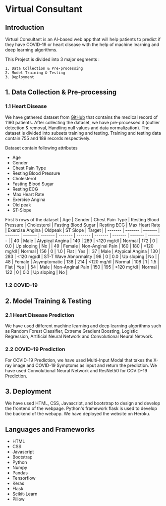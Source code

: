 # Virtual Consultant

## Introduction
Virtual Consultant is an AI-based web app that will help patients to predict if they have COVID-19 or heart disease with the help of machine learning and deep learning algorithms.

This Project is divided into 3 major segments :

    1. Data Collection & Pre-processing  
    2. Model Training & Testing  
    3. Deployment


## 1. Data Collection & Pre-processing
### 1.1 Heart Disease
We have gathered dataset from [GitHub](https://github.com/sid321axn/Heart-Disease-Prediction-Using-Machine-Learning-Ensemble/blob/master/heart_statlog_cleveland_hungary_final.csv) that contains the medical record of 1190 patients. After collecting the dataset, we have pre-processed it (outlier detection & removal, Handling null values and data normalization). The dataset is divided into subsets training and testing. Training and testing data contain 755 and 189 records respectively.

Dataset contain following attributes
- Age
- Gender
- Chest Pain Type
- Resting Blood Pressure 
- Cholesterol 
- Fasting Blood Sugar 
- Resting ECG 
- Max Heart Rate 
- Exercise Angina 
- Old peak 
- ST-Slope


First 5 rows of the dataset
| Age | Gender | Chest Pain Type | Resting Blood Pressure | Cholesterol | Fasting Blood Sugar | Resting ECG | Max Heart Rate | Exercise Angina | Oldpeak | ST Slope | Target |
| ------- | ------- | ------- | ------- | ------- | ------- | ------- | ------- | ------- | ------- | ------- | ------- |
| 40 | Male | Atypical Angina | 140 | 289 | <120 mg/dl | Normal | 172 | 0 | 0.0 | Up sloping | No |
| 49 | Female | Non-Anginal Pain | 160 | 180 | <120 mg/dl | Normal | 156 | 0 | 1.0 | Flat | Yes |
| 37 | Male | Atypical Angina | 130 | 283 | <120 mg/dl | ST-T Wave Abnormality | 98 | 0 | 0.0 | Up sloping | No |
| 48 | Female | Asymptomatic | 138 | 214 | <120 mg/dl | Normal | 108 | 1 | 1.5 | Flat | Yes |
| 54 | Male | Non-Anginal Pain | 150 | 195 | <120 mg/dl | Normal | 122 | 0 | 0.0 | Up sloping | No |
### 1.2 COVID-19

## 2. Model Training & Testing
### 2.1 Heart Disease Prediction
We have used different machine learning and deep learning algorithms such as Random Forest Classifier, Extreme Gradient Boosting, Logistic Regression, Artificial Neural Network and Convolutional Neural Network.

### 2.2 COVID-19 Prediction

For COVID-19 Prediction, we have used Multi-Input Modal that takes the X-ray image and COVID-19 Symptoms as input and return the prediction. We have used Convolutional Neural Network and ResNet50 for COVID-19 Prediction.

## 3. Deployment
We have used HTML, CSS, Javascript, and bootstrap to design and develop the frontend of the webpage. Python's framework flask is used to develop the backend of the webapp. We have deployed the website on Heroku.





## Languages and Frameworks
- HTML
- CSS
- Javascript
- Bootstrap
- Python
- Numpy
- Pandas
- Tensorflow
- Keras
- Flask
- Scikit-Learn
- Pillow